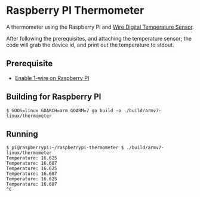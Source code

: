 # Raspberry PI Thermometer

A thermometer using the Raspberry PI and [Wire Digital Temperature Sensor](https://raspberry.piaustralia.com.au/products/1-wire-digital-temperature-sensor-for-raspberry-pi-unassembled-1m).

After following the prerequisites, and attaching the temperature sensor; the code will grab
the device id, and print out the temperature to stdout.

## Prerequisite

- [Enable 1-wire on Raspberry PI](https://www.raspberrypi-spy.co.uk/2018/02/enable-1-wire-interface-raspberry-pi/)

## Building for Raspberry PI

	$ GOOS=linux GOARCH=arm GOARM=7 go build -o ./build/armv7-linux/thermometer

## Running

```
$ pi@raspberrypi:~/raspberrypi-thermometer $ ./build/armv7-linux/thermometer
Temperature: 16.625
Temperature: 16.687
Temperature: 16.625
Temperature: 16.687
Temperature: 16.625
Temperature: 16.687
^C
```
